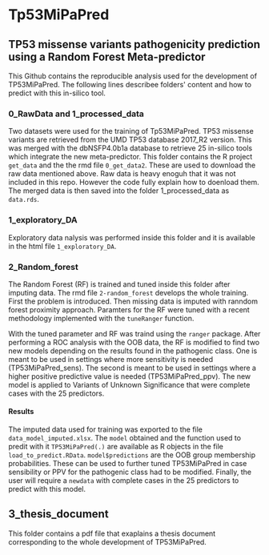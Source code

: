 # Tp53MiPaPred

## TP53 missense variants pathogenicity prediction using a Random Forest Meta-predictor

This Github contains the reproducible analysis used for the development of TP53MiPaPred. The following lines describee folders' content and how to predict with this in-silico tool.

### 0_RawData and 1_processed_data

Two datasets were used for the training of Tp53MiPaPred. TP53 missense variants are retrieved from the UMD TP53 database 2017_R2 version. This was merged with the dbNSFP4.0b1a database to retrieve 25 in-silico tools which integrate the new meta-predictor. This folder contains the R project `get_data` and the the rmd file `0_get_data2`. These are used to download the raw data mentioned above. Raw data is heavy enoguh that it was not included in this repo. However the code fully explain how to doenload them. The merged data is then saved into the folder 1_processed_data as `data.rds`.

### 1_exploratory_DA

Exploratory data nalysis was performed inside this folder and it is available in the html file `1_exploratory_DA`.

### 2_Random_forest

The Random Forest (RF) is trained and tuned inside this folder after imputing data. The rmd file `2-random_forest` develops the whole training. First the problem is introduced. Then missing data is imputed with ranndom forest proximity approach. Paramters for the RF were tuned with a recent methodology implemented with the `tuneRanger` function.

With the tuned parameter and RF was traind using the `ranger` package. After performing a ROC analysis with the OOB data, the RF is modified to find two new models depending on the results found in the pathogenic class. One is meant to be used in settings where more sensitivity is needed (TP53MiPaPred_sens). The second is meant to be used in settings where a higher positive predictive value is needed (TP53MiPaPred_ppv). The new model is applied to Variants of Unknown Significance that were complete cases with the 25 predictors.

#### Results

The imputed data used for training was exported to the file `data_model_imputed.xlsx`. The `model` obtained and the function used to predit with it `TP53MiPaPred(.)` are available as R objects in the file `load_to_predict.RData`. `model$predictions` are the OOB group membership probabilities. These can be used to further tuned TP53MiPaPred in case sensibility or PPV for the pathogenic class had to be modified. Finally, the user will require a `newdata` with complete cases in the 25 predictors to predict with this model.

## 3_thesis_document

This folder contains a pdf file that exaplains a thesis document corresponding to the whole development of TP53MiPaPred.

